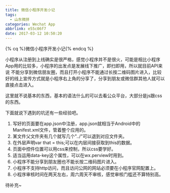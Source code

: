 ```yaml
---
title: 微信小程序开发小记
tags:
  - 山东微拼
categories: Wechat App
abbrlink: e55c06f7
date: 2017-03-12 10:50:20
---
```


{% cq %}微信小程序开发小记{% endcq %}

<!--more-->

小程序从注册到上线确实是很严格，感觉小程序并不是很火，可能是相比小程序App用的比较多，小程序的出发点是发展线下推广，即扫即用，所以就目前API来说 不能分享到微信朋友圈，而且打开小程序不能通过长按二维码图片进入，比较好的线上宣传方式就是小程序右上角的分享了，分享到朋友或微信群其他人就可以直接点击进入。

这里就不说基本的东西，基本的语法什么的可以去看公众平台，大部分是js跟css的东西。

下面就说下遇到的坑还有一些经验吧。

1. 写好的页面要在app.json中注册，app.json就相当于Android中的Manifest.xml文件，管着整个应用的。
2. 某文件父文件夹有几个就写几个"../"可以退到对应文件夹。
3. 在外层声明var that = this;可以在内层间接获取到this的数据。
4. 页面中控件位置可以用css来控制，所以css要学好。
5. 适当运用data-key这个属性，可以在wx.perview时用到。 
6. 小程序不能分享到朋友圈也不能长按二维码图片进入。
7. 小程序不支持http访问，而且访问公网的网站必须要在小程序官网配置上。
8. 小程序审核时间在两天左右，周六周天不审核，感觉审核门槛还不算特别高。

待补充~
